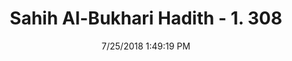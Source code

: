 ---
title        : "Sahih Al-Bukhari Hadith - 1. 308"
date         : 7/25/2018 1:49:19 PM
draft        : false
type         : "hadith"
layout       : "hadith"
BookCode     : "SHB"
VolumeNumber : "1"
HadithNumber : "308"
categories  :  ["Menses-I'tikaf of a woman bleeding between periods"]
tags  :  ["Aisha"]
---
